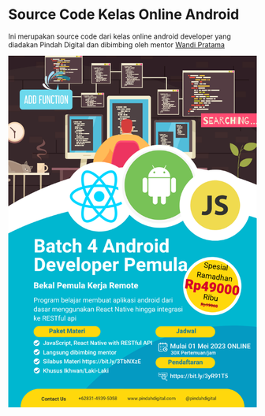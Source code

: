 # Source Code Kelas Online Android
Ini merupakan source code dari kelas online android developer yang diadakan Pindah Digital dan dibimbing oleh mentor [Wandi Pratama](https://github.com/thisWandiPratama)

![poster](https://github.com/thisWandiPratama/Kelas-React-Native-Batch-4/blob/master/Batch%204%20Kelas-Android-Developer-Online-Pindah-Digital.png?raw=true)